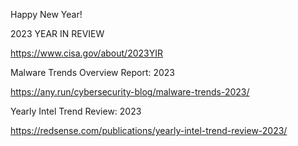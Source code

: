 Happy New Year!

2023 YEAR IN REVIEW

https://www.cisa.gov/about/2023YIR

Malware Trends Overview Report: 2023 

https://any.run/cybersecurity-blog/malware-trends-2023/

Yearly Intel Trend Review: 2023

https://redsense.com/publications/yearly-intel-trend-review-2023/
